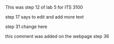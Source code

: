 This was step 12 of lab 5 for ITS 3100

step 17 says to edit and add more text 

step 31 change here

this comment was added on the webpage step 36
